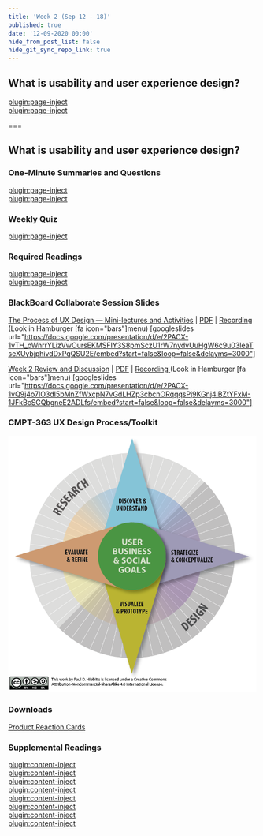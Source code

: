 ```yaml
---
title: 'Week 2 (Sep 12 - 18)'
published: true
date: '12-09-2020 00:00'
hide_from_post_list: false
hide_git_sync_repo_link: true
---
```


## What is usability and user experience design?

[plugin:page-inject](../../weekly-readings/week-02-1?template=partials/embedlycardlinkonly)  
[plugin:page-inject](../../weekly-readings/week-02-2?template=partials/embedlycardlinkonly)  

===

## **What is usability and user experience design?**

### One-Minute Summaries and Questions  
[plugin:page-inject](../../canvaslms-assignments/one-minute-summaries/week-02-1)  
[plugin:page-inject](../../canvaslms-assignments/one-minute-summaries/week-02-2)  

### Weekly Quiz
[plugin:page-inject](../../canvaslms-assignments/weekly-review-quizzes/week-02)

### Required Readings  
[plugin:page-inject](../../weekly-readings/week-02-1)  
[plugin:page-inject](../../weekly-readings/week-02-2)  

### BlackBoard Collaborate Session Slides
[The Process of UX Design — Mini-lectures and Activities](https://docs.google.com/presentation/d/e/2PACX-1vTH_oWnrrYLizVwOursEKMSFIY3S8pmSczU1rW7nydvUuHgW6c9u03leaTseXUybjphivdDxPqQSU2E/pub?start=false&loop=false&delayms=3000) | [PDF](https://canvas.sfu.ca/courses/56304/files/folder/Downloads/Slides%20PDFs/Mini-Lectures%20and%20Activities/Week-02) | [Recording ](https://canvas.sfu.ca/courses/56304/external_tools/3544) (Look in Hamburger [fa icon="bars"]menu)
[googleslides url="https://docs.google.com/presentation/d/e/2PACX-1vTH_oWnrrYLizVwOursEKMSFIY3S8pmSczU1rW7nydvUuHgW6c9u03leaTseXUybjphivdDxPqQSU2E/embed?start=false&loop=false&delayms=3000"]

[Week 2 Review and Discussion](https://docs.google.com/presentation/d/e/2PACX-1vQ9j4o7lO3dI5bMnZfWxcpN7vGdLHZp3cbcnORqqqsPj9KGnj4iBZtYFxM-1JFkBcSCQbgneE2ADLfs/pub?start=false&loop=false&delayms=3000)  | [PDF](https://canvas.sfu.ca/courses/56304/files/folder/Downloads/Slides%20PDFs/Review%20and%20Discussion/Week-02) | [Recording ](https://canvas.sfu.ca/courses/56304/external_tools/3544) (Look in Hamburger [fa icon="bars"]menu)
[googleslides url="https://docs.google.com/presentation/d/e/2PACX-1vQ9j4o7lO3dI5bMnZfWxcpN7vGdLHZp3cbcnORqqqsPj9KGnj4iBZtYFxM-1JFkBcSCQbgneE2ADLfs/embed?start=false&loop=false&delayms=3000"]

### CMPT-363 UX Design Process/Toolkit
![CMPT-363 UX Design Process/Toolkit Diagram](ux-toolkit-8-no-numbers.png)

### Downloads
[Product Reaction Cards](https://canvas.sfu.ca/courses/56304/files/folder/Downloads/Product%20Reaction%20Cards)  

### Supplemental Readings  
[plugin:content-inject](../../ux-techniques-guide/what-is-usability-and-user-experience-design/agile-ux)  
[plugin:content-inject](../../ux-techniques-guide/what-is-usability-and-user-experience-design/design-ethics)  
[plugin:content-inject](../../ux-techniques-guide/what-is-usability-and-user-experience-design/lean-ux)  
[plugin:content-inject](../../ux-techniques-guide/what-is-the-practice-of-multidevice-interaction-design/problem-statements)  
[plugin:content-inject](../../ux-techniques-guide/what-is-usability-and-user-experience-design/scenario-based-design)  
[plugin:content-inject](../../ux-techniques-guide/what-is-usability-and-user-experience-design/usability)  
[plugin:content-inject](../../ux-techniques-guide/what-is-usability-and-user-experience-design/user-centered-design)   
[plugin:content-inject](../../ux-techniques-guide/what-is-usability-and-user-experience-design/user-experience-design)  
